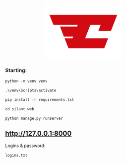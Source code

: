 <div id="header" align="center">
  <img src="https://github.com/ViktorKula/Project_Silant/blob/main/frontend/src/img/Header/logo.module.png" width="250"/>
</div>

### Starting:


```
python -m venv venv
```
```
.\venv\Scripts\activate
```
```
pip install -r requirements.txt
```
```
cd silant_web
```
```
python manage.py runserver
```

## http://127.0.0.1:8000


Logins & password:
```
logins.txt
```


